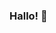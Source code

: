 ### Hallo! 👋

<!--
**initdude/INITDUDE** is a ✨ _special_ ✨ repository because its `README.md` (this file) appears on your GitHub profile.
👾 Computer Geek, Erficht, fleißiger, motiviert Ingenieur mit 3 Jahren  Erfahrung als HelpDesk, 5 Jahre als Systemadministrator und 1 Jahre Erfahrung als DevOps Junior. (Docker-Ansible-Kubernetes-Git-CI/CD-Zabbix-Bash Scripting und Python[grundlegendes Konzept])
Vertrautheit mit den Konzepten von AWS und der Wunsch, mehr darüber zu erfahren.
auch durstig, mehr Werkzeuge und Konzepte zu lernen und bereit, mit einer Vielzahl von Teams zusammenzuarbeiten und zu lernen.
💡ich mag immer zu lernen :)

